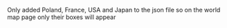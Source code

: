 Only added Poland, France, USA and Japan to the json file so on the world map page only their boxes will appear
